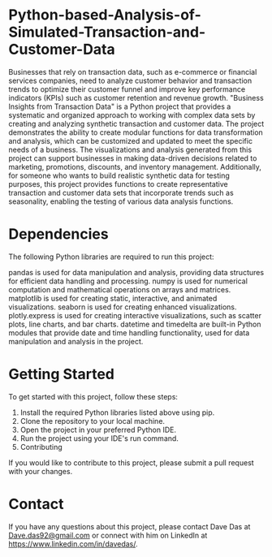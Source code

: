 # Python-based-Analysis-of-Simulated-Transaction-and-Customer-Data
Businesses that rely on transaction data, such as e-commerce or financial services companies, need to analyze customer behavior and transaction trends to optimize their customer funnel and improve key performance indicators (KPIs) such as customer retention and revenue growth. "Business Insights from Transaction Data" is a Python project that provides a systematic and organized approach to working with complex data sets by creating and analyzing synthetic transaction and customer data. The project demonstrates the ability to create modular functions for data transformation and analysis, which can be customized and updated to meet the specific needs of a business. The visualizations and analysis generated from this project can support businesses in making data-driven decisions related to marketing, promotions, discounts, and inventory management. Additionally, for someone who wants to build realistic synthetic data for testing purposes, this project provides functions to create representative transaction and customer data sets that incorporate trends such as seasonality, enabling the testing of various data analysis functions.

# Dependencies

The following Python libraries are required to run this project:

pandas is used for data manipulation and analysis, providing data structures for efficient data handling and processing.
numpy is used for numerical computation and mathematical operations on arrays and matrices.
matplotlib is used for creating static, interactive, and animated visualizations.
seaborn is used for creating enhanced visualizations.
plotly.express is used for creating interactive visualizations, such as scatter plots, line charts, and bar charts.
datetime and timedelta are built-in Python modules that provide date and time handling functionality, used for data manipulation and analysis in the project.

# Getting Started

To get started with this project, follow these steps:

1. Install the required Python libraries listed above using pip.
2. Clone the repository to your local machine.
3. Open the project in your preferred Python IDE.
4. Run the project using your IDE's run command.
5. Contributing

If you would like to contribute to this project, please submit a pull request with your changes.

# Contact

If you have any questions about this project, please contact Dave Das at Dave.das92@gmail.com or connect with him on LinkedIn at https://www.linkedin.com/in/davedas/.
